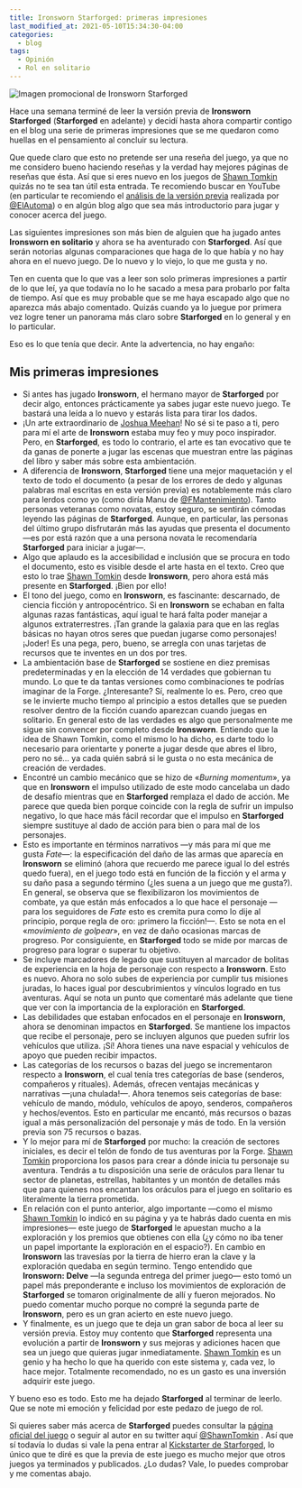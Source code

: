 ```yaml
---
title: Ironsworn Starforged: primeras impresiones
last_modified_at: 2021-05-10T15:34:30-04:00
categories:
  - blog
tags:
  - Opinión
  - Rol en solitario
---
```

![Imagen promocional de Ironsworn Starforged](https://laesquinadelrol.files.wordpress.com/2021/05/1500x500.jpg)

Hace una semana terminé de leer la versión previa de **Ironsworn Starforged** (**Starforged** en adelante) y decidí hasta ahora compartir contigo en el blog una serie de primeras impresiones que se me quedaron como huellas en el pensamiento al concluir su lectura.

Que quede claro que esto no pretende ser una reseña del juego, ya que no me considero bueno haciendo reseñas y la verdad hay mejores páginas de reseñas que ésta. Así que si eres nuevo en los juegos de [Shawn Tomkin][tw1] quizás no te sea tan útil esta entrada. Te recomiendo buscar en YouTube (en particular te recomiendo el [análisis de la versión previa](https://www.youtube.com/watch?v=PKHaC4zr1xM) realizada por [@ElAutoma](https://twitter.com/ElAutoma)) o en algún blog algo que sea más introductorio para jugar y conocer acerca del juego.

Las siguientes impresiones son más bien de alguien que ha jugado antes **Ironsworn en solitario** y ahora se ha aventurado con **Starforged**. Así que serán notorias algunas comparaciones que haga de lo que había y no hay ahora en el nuevo juego. De lo nuevo y lo viejo, lo que me gusta y no.

Ten en cuenta que lo que vas a leer son solo primeras impresiones a partir de lo que leí, ya que todavía no lo he sacado a mesa para probarlo por falta de tiempo. Así que es muy probable que se me haya escapado algo que no aparezca más abajo comentado. Quizás cuando ya lo juegue por primera vez logre tener un panorama más claro sobre **Starforged** en lo general y en lo particular.

Eso es lo que tenía que decir. Ante la advertencia, no hay engaño:

## Mis primeras impresiones

- Si antes has jugado **Ironsworn**, el hermano mayor de **Starforged** por decir algo, entonces prácticamente ya sabes jugar este nuevo juego. Te bastará una leída a lo nuevo y estarás lista para tirar los dados.
- ¡Un arte extraordinario de [Joshua Meehan][tw2]! No sé si te paso a ti, pero para mí el arte de **Ironsworn** estaba muy feo y muy poco inspirador. Pero, en **Starforged**, es todo lo contrario, el arte es tan evocativo que te da ganas de ponerte a jugar las escenas que muestran entre las páginas del libro y saber más sobre esta ambientación.
- A diferencia de **Ironsworn**, **Starforged** tiene una mejor maquetación y el texto de todo el documento (a pesar de los errores de dedo y algunas palabras mal escritas en esta versión previa) es notablemente más claro para lerdos como yo (como diría Manu de [@FMantenimiento][tw3]). Tanto personas veteranas como novatas, estoy seguro, se sentirán cómodas leyendo las páginas de **Starforged**. Aunque, en particular, las personas del último grupo disfrutarán más las ayudas que presenta el documento —es por está razón que a una persona novata le recomendaría **Starforged** para iniciar a jugar—.
- Algo que aplaudo es la accesibilidad e inclusión que se procura en todo el documento, esto es visible desde el arte hasta en el texto. Creo que esto lo trae [Shawn Tomkin][tw1] desde **Ironsworn**, pero ahora está más presente en **Starforged**. ¡Bien por ello!
- El tono del juego, como en **Ironsworn**, es fascinante: descarnado, de ciencia ficción y antropocéntrico. Si en **Ironsworn** se echaban en falta algunas razas fantásticas, aquí igual te hará falta poder manejar a algunos extraterrestres. ¡Tan grande la galaxia para que en las reglas básicas no hayan otros seres que puedan jugarse como personajes! ¡Joder! Es una pega, pero, bueno, se arregla con unas tarjetas de recursos que te inventes en un dos por tres.
-  La ambientación base de **Starforged** se sostiene en diez premisas predeterminadas y en la elección de 14 verdades que gobiernan tu mundo. Lo que te da tantas versiones como combinaciones te podrías imaginar de la Forge. ¿Interesante? Sí, realmente lo es. Pero, creo que se le invierte mucho tiempo al principio a estos detalles que se pueden resolver dentro de la ficción cuando aparezcan cuando juegas en solitario. En general esto de las verdades es algo que personalmente me sigue sin convencer por completo desde **Ironsworn**. Entiendo que la idea de Shawn Tomkin, como el mismo lo ha dicho, es darte todo lo necesario para orientarte y ponerte a jugar desde que abres el libro, pero no sé... ya cada quién sabrá si le gusta o no esta mecánica de creación de verdades.
-  Encontré un cambio mecánico que se hizo de «*Burning momentum*», ya que en **Ironsworn** el impulso utilizado de este modo cancelaba un dado de desafío mientras que en **Starforged** remplaza el dado de acción. Me parece que queda bien porque coincide con la regla de sufrir un impulso negativo, lo que hace más fácil recordar que el impulso en **Starforged** siempre sustituye al dado de acción para bien o para mal de los personajes.  
-  Esto es importante en términos narrativos —y más para mí que me gusta *Fate*—: la especificación del daño de las armas que aparecía en **Ironsworn** se eliminó (ahora que recuerdo me parece igual lo del estrés quedo fuera), en el juego todo está en función de la ficción y el arma y su daño pasa a segundo término (¿les suena a un juego que me gusta?). En general, se observa que se flexibilizaron los movimientos de combate, ya que están más enfocados a lo que hace el personaje —para los seguidores de *Fate* esto es cremita pura como lo dije al principio, porque regla de oro: ¡primero la ficción!—. Esto se nota en el «*movimiento de golpear*», en vez de daño ocasionas marcas de progreso. Por consiguiente, en **Starforged** todo se mide por marcas de progreso para lograr o superar tu objetivo.
-  Se incluye marcadores de legado que sustituyen al marcador de bolitas de experiencia en la hoja de personaje con respecto a **Ironsworn**. Esto es nuevo. Ahora no solo subes de experiencia por cumplir tus misiones juradas, lo haces igual por descubrimientos y vínculos logrado en tus aventuras. Aquí se nota un punto que comentaré más adelante que tiene que ver con la importancia de la exploración en **Starforged**.
-  Las debilidades que estaban enfocados en el personaje en **Ironsworn**, ahora se denominan impactos en **Starforged**. Se mantiene los impactos que recibe el personaje, pero se incluyen algunos que pueden sufrir los vehículos que utiliza. ¡Sí! Ahora tienes una nave espacial y vehículos de apoyo que pueden recibir impactos.
-  Las categorías de los recursos o bazas del juego se incrementaron respecto a **Ironsworn**, el cual tenía tres categorías de base (senderos, compañeros y rituales).  Además, ofrecen ventajas mecánicas y narrativas —¡una chulada!—. Ahora tenemos seis categorías de base: vehículo de mando, módulo, vehículos de apoyo, senderos, compañeros y hechos/eventos. Esto en particular me encantó, más recursos o bazas igual a más personalización del personaje y más de todo. En la versión previa son 75 recursos o bazas.
- Y lo mejor para mí de **Starforged** por mucho: la creación de sectores iniciales, es decir el telón de fondo de tus aventuras por la Forge. [Shawn Tomkin][tw1] proporciona los pasos para crear a dónde inicia tu personaje su aventura. Tendrás a tu disposición una serie de oráculos para llenar tu sector de planetas, estrellas, habitantes y un montón de detalles más que para quienes nos encantan los oráculos para el juego en solitario es literalmente la tierra prometida.
- En relación con el punto anterior, algo importante —como el mismo [Shawn Tomkin][tw1] lo indicó en su página y ya te habrás dado cuenta en mis impresiones— este juego de **Starforged** le apuestan mucho a la exploración y los premios que obtienes con ella (¿y cómo no iba tener un papel importante la exploración en el espacio?). En cambio en **Ironsworn** las travesías por la tierra de hierro eran la clave y la exploración quedaba en según termino. Tengo entendido que **Ironsworn: Delve** —la segunda entrega del primer juego— esto tomó un papel más preponderante e incluso los movimientos de exploración de **Starforged** se tomaron originalmente de allí y fueron mejorados. No puedo comentar mucho porque no compré la segunda parte de **Ironsworn**, pero es un gran acierto en este nuevo juego.
- Y finalmente, es un juego que te deja un gran sabor de boca al leer su versión previa. Estoy muy contento que **Starforged** representa una evolución a partir de **Ironsworn** y sus mejoras y adiciones hacen que sea un juego que quieras jugar inmediatamente. [Shawn Tomkin][tw1] es un genio y ha hecho lo que ha querido con este sistema y, cada vez, lo hace mejor. Totalmente recomendado, no es un gasto es una inversión adquirir este juego.

Y bueno eso es todo. Esto me ha dejado **Starforged** al terminar de leerlo. Que se note mi emoción y felicidad por este pedazo de juego de rol.

Si quieres saber más acerca de **Starforged** puedes consultar la [página oficial del juego][web1] o seguir al autor en su twitter aquí [@ShawnTomkin][tw1] . Así que sí todavía lo dudas si vale la pena entrar al [Kickstarter de Starforged][web2], lo único que te diré es que la previa de este juego es mucho mejor que otros juegos ya terminados y publicados. ¿Lo dudas? Vale, lo puedes comprobar y me comentas abajo.

[tw1]: https://twitter.com/ShawnTomkin
[tw2]: https://twitter.com/joshmeehanart
[tw3]: https://twitter.com/FMantenimiento
[web1]: https://www.ironswornrpg.com/product-ironsworn-starforged
[web2]: https://www.kickstarter.com/projects/shawntomkin/ironsworn-starforged
